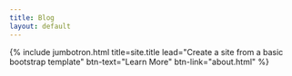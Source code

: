 ```yaml
---
title: Blog
layout: default
---
```


{% include jumbotron.html title=site.title lead="Create a site from a basic bootstrap template" btn-text="Learn More" btn-link="about.html" %}

